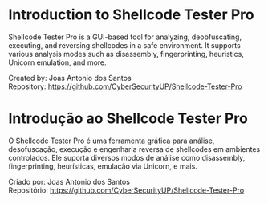 # Introduction to Shellcode Tester Pro

Shellcode Tester Pro is a GUI-based tool for analyzing, deobfuscating, executing, and reversing shellcodes in a safe environment. It supports various analysis modes such as disassembly, fingerprinting, heuristics, Unicorn emulation, and more.

Created by: Joas Antonio dos Santos  
Repository: https://github.com/CyberSecurityUP/Shellcode-Tester-Pro  


# Introdução ao Shellcode Tester Pro

O Shellcode Tester Pro é uma ferramenta gráfica para análise, desofuscação, execução e engenharia reversa de shellcodes em ambientes controlados. Ele suporta diversos modos de análise como disassembly, fingerprinting, heurísticas, emulação via Unicorn, e mais.

Criado por: Joas Antonio dos Santos  
Repositório: https://github.com/CyberSecurityUP/Shellcode-Tester-Pro  


